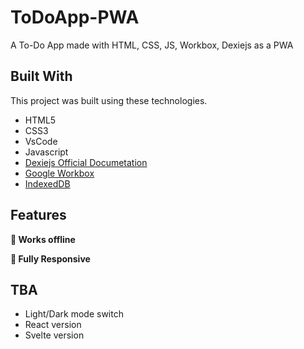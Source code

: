 # ToDoApp-PWA
A To-Do App made with HTML, CSS, JS, Workbox, Dexiejs as a PWA


## Built With

This project was built using these technologies.

- HTML5
- CSS3
- VsCode
- Javascript
- <a href="https://dexie.org/" target="_blank">Dexiejs Official Documetation</a>
- <a href="https://developers.google.com/web/tools/workbox/guides/get-started" target="_blank">Google Workbox</a>
- <a href="https://developer.mozilla.org/en-US/docs/Web/API/IndexedDB_API" target="_blank">IndexedDB</a>


## Features

**📖 Works offline**

**📱 Fully Responsive**


## TBA
 - Light/Dark mode switch
 - React version
 - Svelte version
